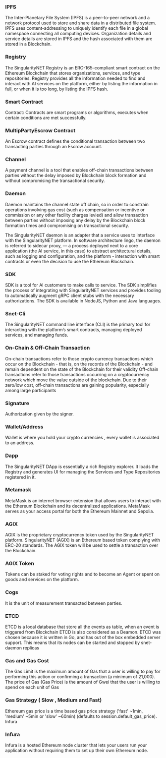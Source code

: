 ### IPFS

The Inter-Planetary File System (IPFS) is a peer-to-peer network and a network protocol used to
store and share data in a distributed file system. IPFS uses content-addressing to uniquely
identify each file in a global namespace connecting all computing devices. Organization details
and service details are stored in IPFS and the hash associated with them are stored in a
Blockchain.

### Registry

The SingularityNET Registry is an ERC-165–compliant smart contract on the Ethereum Blockchain that stores organizations, services, and type repositories.
Registry provides all the information needed to find and interact with AI services on the platform, either by listing the information in full, or when it is too long, by listing the IPFS hash.

### Smart Contract

Contract: Contracts are smart programs or algorithms, executes when certain conditions are met successfully.

### MultipPartyEscrow Contract

An Escrow contract defines the conditional transaction between two transacting parties through an Escrow account.

### Channel

A payment channel is a tool that enables off-chain transactions between parties without the delay imposed by Blockchain block formation and without compromising the transactional security.

### Daemon

Daemon maintains the channel state off chain, so in order to constrain operations involving gas cost (such as compensation or incentive or commission or any other facility charges levied) and allow transaction between parties without imposing any delay by the Blockchain block formation times and compromising on transactional security.

The SingularityNET daemon is an adapter that a service uses to interface with the SingularityNET platform. In software architecture lingo, the daemon is referred to sidecar proxy, — a process deployed next to a core application (the AI service, in this case) to abstract architectural details, such as logging and configuration, and the platform - interaction with smart contracts or even the decision to use the Ethereum Blockchain.

### SDK

SDK is a tool for AI customers to make calls to service. The SDK simplifies the process of integrating with SingularityNET services and provides tooling to automatically augment gRPC client stubs with the necessary authorizations. The SDK is available in NodeJS, Python and Java languages.

### Snet-Cli

The SingularityNET command line interface (CLI) is the primary tool for interacting with the platform’s smart contracts, managing deployed services, and managing funds.

### On-Chain & Off-Chain Transaction

On-chain transactions refer to those crypto currency transactions which occur on the Blockchain - that is, on the records of the Blockchain - and remain dependent on the state of the Blockchain for their validity
Off-chain transactions refer to those transactions occurring on a cryptocurrency network which move the value outside of the blockchain. Due to their zero/low cost, off-chain transactions are gaining popularity, especially among large participants

### Signature

Authorization given by the signer.

### Wallet/Address

Wallet is where you hold your crypto currencies , every wallet is associated to an address.

### Dapp

The SingularityNET DApp is essentially a rich Registry explorer. It loads the Registry and generates UI for managing the Services and Type Repositories registered in it.

### Metamask

MetaMask is an internet browser extension that allows users to interact with the Ethereum Blockchain and its decentralized applications. MetaMask serves as your access portal for both the Ethereum Mainnet and Sepolia.

### AGIX

AGIX is the proprietary cryptocurrency token used by the SingularityNET platform. SingularityNET (AGIX) is an Ethereum based token complying with ERC-20 standards. The AGIX token will be used to settle a transaction over the Blockchain.

### AGIX Token

Tokens can be staked for voting rights and to become an Agent or spent on goods and services on the platform.

### Cogs

It is the unit of measurement transacted between parties.

### ETCD

ETCD is a local database that store all the events as table, when an event is triggered from Blockchain ETCD is also considered as a Deamon. ETCD was chosen because it is written in Go, and has out of the box embedded server support. This means that its nodes can be started and stopped by snet-daemon replicas

### Gas and Gas Cost

The Gas Limit is the maximum amount of Gas that a user is willing to pay for performing this action or confirming a transaction (a minimum of 21,000). The price of Gas (Gas Price) is the amount of Gwei that the user is willing to spend on each unit of Gas

### Gas Strategy ( Slow , Medium and Fast)

Ethereum gas price is a time based gas price strategy ('fast' ~1min, 'medium' ~5min or 'slow' ~60min) (defaults to session.default_gas_price).
Infura

### Infura

Infura is a hosted Ethereum node cluster that lets your users run your application without requiring them to set up their own Ethereum node.
